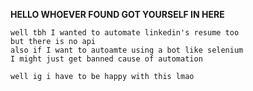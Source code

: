 **HELLO WHOEVER FOUND GOT YOURSELF IN HERE**

```shell
well tbh I wanted to automate linkedin's resume too
but there is no api
also if I want to autoamte using a bot like selenium
I might just get banned cause of automation

well ig i have to be happy with this lmao
```

